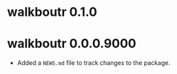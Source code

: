 # walkboutr 0.1.0

# walkboutr 0.0.0.9000

* Added a `NEWS.md` file to track changes to the package.
